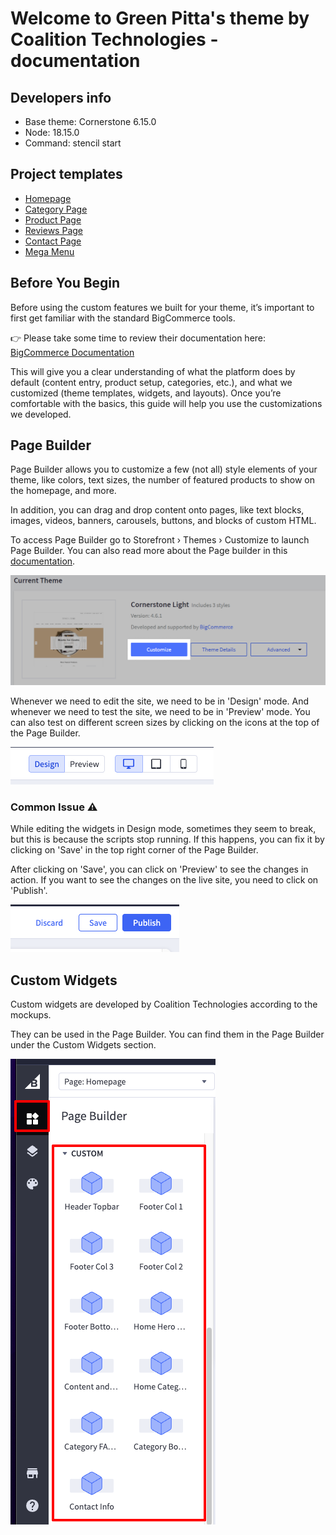 # Welcome to Green Pitta's theme by Coalition Technologies - documentation

## Developers info

* Base theme: Cornerstone 6.15.0
* Node: 18.15.0
* Command: stencil start

## Project templates
* [Homepage](home/)
* [Category Page](category/)
* [Product Page](product/)
* [Reviews Page](reviews/)
* [Contact Page](contact/)
* [Mega Menu](menu/)

## Before You Begin

Before using the custom features we built for your theme, it’s important to first get familiar with the standard BigCommerce tools.

👉 Please take some time to review their documentation here:
<a href="https://support.bigcommerce.com/s/knowledge?language=en_US" target="_blank">BigCommerce Documentation</a>

This will give you a clear understanding of what the platform does by default (content entry, product setup, categories, etc.), and what we customized (theme templates, widgets, and layouts). Once you’re comfortable with the basics, this guide will help you use the customizations we developed.

## Page Builder
Page Builder allows you to customize a few (not all) style elements of your theme, like colors, text sizes, the number of featured products to show on the homepage, and more.

In addition, you can drag and drop content onto pages, like text blocks, images, videos, banners, carousels, buttons, and blocks of custom HTML.

To access Page Builder go to Storefront › Themes › Customize to launch Page Builder. You can also read more about the Page builder in this <a href="https://support.bigcommerce.com/s/article/Page-Builder?language=en_US#using" target="_blank">documentation</a>.

![page-builder.png](img/page-builder.png)

Whenever we need to edit the site, we need to be in 'Design' mode. And whenever we need to test the site, we need to be in 'Preview' mode. You can also test on different screen sizes by clicking on the icons at the top of the Page Builder.

![design-preview.png](img/design-preview.png)

### Common Issue ⚠️

While editing the widgets in Design mode, sometimes they seem to break, but this is because the scripts stop running. If this happens, you can fix it by clicking on 'Save' in the top right corner of the Page Builder.

After clicking on 'Save', you can click on 'Preview' to see the changes in action. If you want to see the changes on the live site, you need to click on 'Publish'.

![discard-publish.png](img/discard-publish.png)

## Custom Widgets
Custom widgets are developed by Coalition Technologies according to the mockups.

They can be used in the Page Builder. You can find them in the Page Builder under the Custom Widgets section.


![custom-widgets.png](img/custom-widgets.png)
